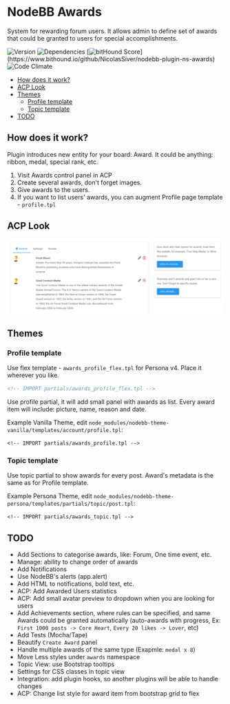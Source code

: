 # NodeBB Awards

System for rewarding forum users. It allows admin to define set of awards that could be granted to users for special accomplishments. 

![Version](https://img.shields.io/npm/v/nodebb-plugin-ns-awards.svg)
![Dependencies](https://david-dm.org/NicolasSiver/nodebb-plugin-ns-awards.svg)
[![bitHound Score](https://www.bithound.io/github/NicolasSiver/nodebb-plugin-ns-awards/badges/score.svg?)](https://www.bithound.io/github/NicolasSiver/nodebb-plugin-ns-awards)
![Code Climate](https://img.shields.io/codeclimate/github/NicolasSiver/nodebb-plugin-ns-awards.svg)

<!-- START doctoc generated TOC please keep comment here to allow auto update -->
<!-- DON'T EDIT THIS SECTION, INSTEAD RE-RUN doctoc TO UPDATE -->
 

- [How does it work?](#how-does-it-work)
- [ACP Look](#acp-look)
- [Themes](#themes)
  - [Profile template](#profile-template)
  - [Topic template](#topic-template)
- [TODO](#todo)

<!-- END doctoc generated TOC please keep comment here to allow auto update -->

## How does it work?

Plugin introduces new entity for your board: Award. It could be anything: ribbon, medal, special rank, etc.

1. Visit Awards control panel in ACP
2. Create several awards, don't forget images.
3. Give awards to the users.
4. If you want to list users' awards, you can augment Profile page template - `profile.tpl`

## ACP Look

![Admin Panel View](screenshot.png)

## Themes

### Profile template

Use flex template - `awards_profile_flex.tpl` for Persona v4. Place it wherever you like.

```html
<!-- IMPORT partials/awards_profile_flex.tpl -->
```

Use profile partial, it will add small panel with awards as list. Every award item will include: picture, name, reason and date.

Example Vanilla Theme, edit `node_modules/nodebb-theme-vanilla/templates/account/profile.tpl`:

    <!-- IMPORT partials/awards_profile.tpl -->
    
### Topic template

Use topic partial to show awards for every post. Award's metadata is the same as for Profile template.

Example Persona Theme, edit `node_modules/nodebb-theme-persona/templates/partials/topic/post.tpl`:

    <!-- IMPORT partials/awards_topic.tpl -->

## TODO

- Add Sections to categorise awards, like: Forum, One time event, etc.
- Manage: ability to change order of awards
- Add Notifications
- Use NodeBB's alerts (app.alert)
- Add HTML to notifications, bold text, etc.
- ACP: Add Awarded Users statistics
- ACP: Add small avatar preview to dropdown when you are looking for users
- Add Achievements section, where rules can be specified, and same Awards could be granted automatically (auto-awards with progress, Ex: `First 1000 posts -> Core Heart`, `Every 20 likes -> Lover`, etc)
- Add Tests (Mocha/Tape)
- Beautify `Create Award` panel
- Handle multiple awards of the same type (Exapmle: `medal x 8`)
- Move Less styles under `awards` namespace
- Topic View: use Bootstrap tooltips
- Settings for CSS classes in topic view
- Integration: add plugin hooks, so another plugins will be able to handle changes
- ACP: Change list style for award item from bootstrap grid to flex